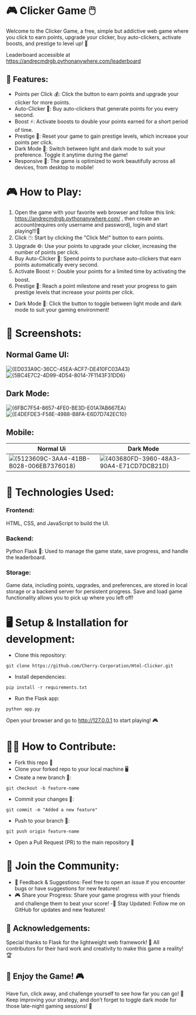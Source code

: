 # 🎮 Clicker Game 🖱️
Welcome to the Clicker Game, a free, simple but addictive web game where you click to earn points, upgrade your clicker, buy auto-clickers, activate boosts, and prestige to level up! 🌟

Leaderboard accessible at https://andrecmdrgb.pythonanywhere.com/leaderboard

## 🚀 Features:
- Points per Click 💰: Click the button to earn points and upgrade your clicker for more points.
- Auto-Clicker 🤖: Buy auto-clickers that generate points for you every second.
- Boost ⚡: Activate boosts to double your points earned for a short period of time.
- Prestige 🏅: Reset your game to gain prestige levels, which increase your points per click.
- Dark Mode 🌙: Switch between light and dark mode to suit your preference. Toggle it anytime during the game!
- Responsive 📱: The game is optimized to work beautifully across all devices, from desktop to mobile!

# 🎮 How to Play:
1. Open the game with your favorite web browser and follow this link: https://andrecmdrgb.pythonanywhere.com/ , then create an account(requires only username and password), login and start playing!!!🚀
2. Click 🖱️: Start by clicking the "Click Me!" button to earn points.
3. Upgrade ⚙️: Use your points to upgrade your clicker, increasing the number of points per click.
4. Buy Auto-Clicker 🤖: Spend points to purchase auto-clickers that earn points automatically every second.
5. Activate Boost ⚡: Double your points for a limited time by activating the boost.
6. Prestige 🏅: Reach a point milestone and reset your progress to gain prestige levels that increase your points per click.
- Dark Mode 🌙: Click the button to toggle between light mode and dark mode to suit your gaming environment!

# 📸 Screenshots:
## Normal Game UI:
![{ED033A9C-36CC-45EA-ACF7-DE410FC03A43}](https://github.com/user-attachments/assets/715483a7-949e-4880-a436-05317e3bfb91)
![{5BC4E7C2-4D99-4D54-8014-7F1143F31DD6}](https://github.com/user-attachments/assets/7476f36b-c8d1-478c-96e7-37ff2bb5357f)

## Dark Mode:
![{6FBC7F54-8657-4FE0-BE3D-E01A7AB667EA}](https://github.com/user-attachments/assets/f64d6873-fb33-4c3c-b1e5-007fb435a8bf)
![{E4DEFDE3-F58E-4988-B8FA-E6D7D742EC10}](https://github.com/user-attachments/assets/f0674137-802a-4eb1-a1b6-a3bd7c455f97)

## Mobile:
| Normal Ui | Dark Mode |
|-----------|-----------|
| ![{5123609C-3AA4-41BB-B028-006EB7376018}](https://github.com/user-attachments/assets/c99f7390-4989-4fb5-9fda-2ea96c38d89d) | ![{403680FD-3960-48A3-90A4-E71CD7DCB21D}](https://github.com/user-attachments/assets/a99d1d56-a121-439d-91eb-6bdd33a65139) |



# 🔧 Technologies Used:
### Frontend:

HTML, CSS, and JavaScript to build the UI.
### Backend:

Python Flask 🐍: Used to manage the game state, save progress, and handle the leaderboard.
### Storage:

Game data, including points, upgrades, and preferences, are stored in local storage or a backend server for persistent progress.
Save and load game functionality allows you to pick up where you left off!


# 🖥️ Setup & Installation for development:
- Clone this repository:
```
git clone https://github.com/Cherry-Corporation/Html-Clicker.git
```
- Install dependencies:
```
pip install -r requirements.txt
```
- Run the Flask app:
```
python app.py
```
Open your browser and go to http://127.0.0.1 to start playing! 🎮

# 🧑‍💻 How to Contribute:
- Fork this repo 🍴
- Clone your forked repo to your local machine 🖥️
- Create a new branch 🌱:
```
git checkout -b feature-name
```
- Commit your changes 🚀:
```
git commit -m "Added a new feature"
```
- Push to your branch 🔼:
```
git push origin feature-name
```
- Open a Pull Request (PR) to the main repository 🔄

# 👥 Join the Community:
- 💬 Feedback & Suggestions: Feel free to open an issue if you encounter bugs or have suggestions for new features!
- 🎮 Share your Progress: Share your game progress with your friends and challenge them to beat your score!
-🚀 Stay Updated: Follow me on GitHub for updates and new features!


## 🤝 Acknowledgements:
Special thanks to Flask for the lightweight web framework! 🎉
All contributors for their hard work and creativity to make this game a reality! 🏆
## 🎉 Enjoy the Game! 🎮
Have fun, click away, and challenge yourself to see how far you can go! 🚀 Keep improving your strategy, and don’t forget to toggle dark mode for those late-night gaming sessions! 🌙

